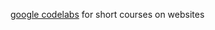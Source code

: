 <a href="https://codelabs.developers.google.com/">google codelabs</a> for short courses on websites
